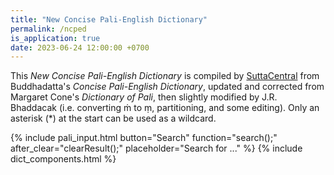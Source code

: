 ```yaml
---
title: "New Concise Pali-English Dictionary"
permalink: /ncped
is_application: true
date: 2023-06-24 12:00:00 +0700
---
```


This *New Concise Pali-English Dictionary* is compiled by [SuttaCentral](https://suttacentral.net) from Buddhadatta's *Concise Pali-English Dictionary*, updated and corrected from Margaret Cone's *Dictionary of Pali*, then slightly modified by J.R. Bhaddacak (i.e. converting ṁ to ṃ, partitioning, and some editing). Only an asterisk (\*) at the start can be used as a wildcard.

{% include pali_input.html button="Search" function="search();" after_clear="clearResult();" placeholder="Search for ..." %}
{% include dict_components.html %}
<script>
let ncped_url = "/assets/ncped";
let blockquote_class = "";
</script>
<script src="/assets/js/dictcommon.js"></script>
<script src="/assets/js/ncped.js"></script>
<script>
dict = ncped;
</script>

